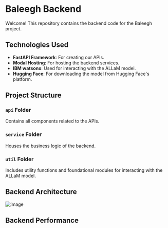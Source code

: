 ﻿# Baleegh Backend
Welcome! This repository contains the backend code for the Baleegh project.

## Technologies Used
* **FastAPI Framework**: For creating our APIs.
* **Modal Hosting**: For hosting the backend services.
* **IBM watsonx**: Used for interacting with the ALLaM model.
* **Hugging Face**: For downloading the model from Hugging Face's platform.
## Project Structure
### `api` Folder
Contains all components related to the APIs.

### `service` Folder
Houses the business logic of the backend.

### `util` Folder
Includes utility functions and foundational modules for interacting with the ALLaM model.

## Backend Architecture
![image](https://github.com/user-attachments/assets/193fb3d0-a2e9-465d-8d41-4ccf7e732dcc)

## Backend Performance
